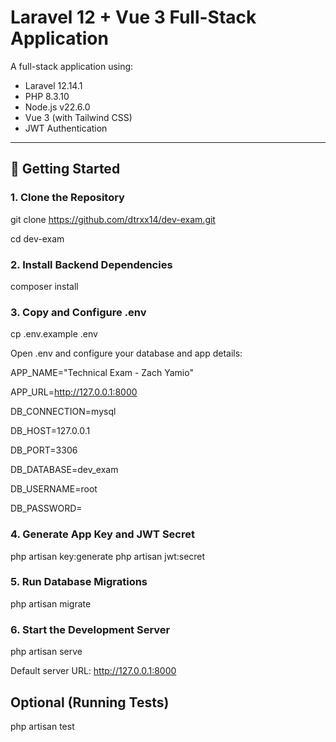 # Laravel 12 + Vue 3 Full-Stack Application

A full-stack application using:

-   Laravel 12.14.1
-   PHP 8.3.10
-   Node.js v22.6.0
-   Vue 3 (with Tailwind CSS)
-   JWT Authentication

---

## 🚀 Getting Started

### 1. Clone the Repository

git clone https://github.com/dtrxx14/dev-exam.git

cd dev-exam

### 2. Install Backend Dependencies

composer install

### 3. Copy and Configure .env

cp .env.example .env

Open .env and configure your database and app details:

APP_NAME="Technical Exam - Zach Yamio"

APP_URL=http://127.0.0.1:8000

DB_CONNECTION=mysql

DB_HOST=127.0.0.1

DB_PORT=3306

DB_DATABASE=dev_exam

DB_USERNAME=root

DB_PASSWORD=

### 4. Generate App Key and JWT Secret

php artisan key:generate
php artisan jwt:secret

### 5. Run Database Migrations

php artisan migrate

### 6. Start the Development Server

php artisan serve

Default server URL: http://127.0.0.1:8000

## Optional (Running Tests)

php artisan test
